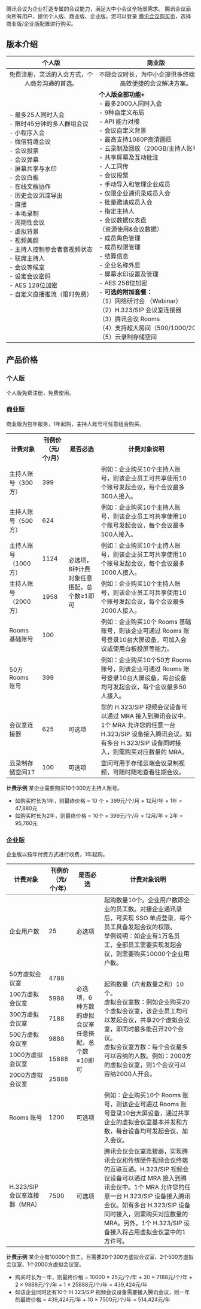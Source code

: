 腾讯会议为企业打造专属的会议能力，满足大中小会议全场景需求。
腾讯会议面向所有用户，提供个人版、商业版、企业版。您可以登录 [腾讯会议购买页](https://buy.cloud.tencent.com/tm)，选择商业版/企业版配置进行购买。

## 版本介绍
<table>
<thead>
<tr>
<th><strong><center>个人版<center></strong></th>
<th><strong><center>商业版<center></strong></th>
<th><strong><center>企业版<center></strong></th>
</tr>
</thead>
<tbody><tr>
<td align="center"  nowrap="nowrap">免费注册，灵活的入会方式，个<br>人商务沟通的首选。</center> </td>
<td align="center" nowrap="nowrap">不限会议时长，为中小企提供多终端覆盖，<br>高效便捷的会议解决方案。</center> </td>
<td align="center" nowrap="nowrap">为大型企业开会、培训、跨地域、跨企<br>业沟通，提供云服务及现代会议室解决方案。</center></td>
</tr>
<tr>
<td>- 最多25人同时入会<br>- 限时45分钟的多人群组会议<br>- 小程序入会<br>- 微信特邀会议<br>- 会议投票<br>- 会议弹幕<br>- 屏幕共享与水印<br>- 会议白板<br>- 在线文档协作<br>- 历史会议沉淀导出<br>- 直播<br>- 本地录制<br>- 周期性会议<br>- 虚拟背景<br>- 视频美颜<br>- 主持人控制参会者音视频状态<br>- 联席主持人<br>- 会议等候室<br>- 设定会议密码<br>- AES 128位加密<br>- 自定义直播推流（限时免费）<br><br><br><br></td>
<td><strong>个人版全部功能+<br></strong>- 最多2000人同时入会<br>- 9种自定义布局<br>- API 能力对接<br>- 会议自定义背景<br>- 最高支持1080P高清画质<br>- 云录制及回放（200GB/主持人账号）<br>- 共享屏幕及互动批注<br>- 人工同传<br>- 会议投票<br>- 手动导入和管理企业成员<br>- 仅限企业通讯录成员入会<br>- 批量邀请成员入会<br>- 指定主持人<br>- 会议数据仪表盘<br>（资源使用&会议数据）<br>- 成员角色管理<br>- 成员权限管理<br>- 结算信息<br>- 企业名称外显<br>- 屏幕水印设置及管理<br>- AES 256位加密<br>-<strong> 可选的附加套餐：<br></strong>（1）网络研讨会 （Webinar）<br>（2）H.323/SIP 会议室连接器<br>（3）腾讯会议 Rooms<br>（4）支持超大房间（500/1000/2000）<br>（5）云录制存储空间<br></td>
<td><strong>商业版全部功能+<br> </strong>- 18种自定义布局<br>- 企业 SSO 单点登录<br>- 企业通讯录对接<br>- 可视化会议数据<br>- 显示组织架构信息<br>- 场外会议秩序管理<br>- 场外会议质量追踪<br>- 远程会管会控<br>- 云端录制及回放（无限存储空间）<br>- 企业专属客户成功服务<br>-<strong> 可选的附加套餐：<br></strong>（1）网络研讨会 （Webinar）<br>（2）H.323/SIP  会议室连接器<br>（3）腾讯会议 Rooms<br> （4）通过拨号来呼叫用户入会<br>（5）支持超大房间（500/1000/2000）<br><br><br><br><br><br><br><br><br><br><br></td>
</tr>
</tbody></table>


## 产品价格
### 个人版
个人版免费注册，免费使用。
### 商业版
商业版为包年服务，1年起购，主持人账号可任意组合购买。

<table>
   <tr>
      <th width="0px" style="text-align:center">计费对象</td>
      <th width="0px" style="text-align:center">刊例价（元/个/月）</td>
      <th width="0px"  style="text-align:center">是否必选</td>
      <th width="0px"  style="text-align:center">计费对象说明</td>
   </tr>
   <tr>
      <td>主持人账号（300方）</td>
      <td>399</td>
      <td rowspan='6'>必选项，6种计费对象任意搭配，总个数≥1即可</td>
      <td>例如：企业购买10个主持人账号，则该企业员工可共享使用10个账号发起会议，每个会议最多300人接入。</td>
   </tr>
   <tr>
      <td>主持人账号（500方）</td>
      <td>624</td>
      <td>例如：企业购买10个主持人账号，则该企业员工可共享使用10个账号发起会议，每个会议最多500人接入。</td>
   </tr>
   <tr>
      <td>主持人账号（1000方）</td>
      <td>1124</td>
      <td>例如：企业购买10个主持人账号，则该企业员工可共享使用10个账号发起会议，每个会议最多1000人接入。</td>
   </tr>
   <tr>
      <td>主持人账号（2000方）</td>
      <td>1958</td>
      <td>例如：企业购买10个主持人账号，则该企业员工可共享使用10个账号发起会议，每个会议最多2000人接入。</td>
   </tr>
   <tr>
      <td>Rooms 基础账号 </td>
      <td>100</td>
      <td>例如：企业购买10个 Rooms 基础账号，则该企业可通过 Rooms 账号登录10台大屏设备，可加入会议或使用白板投屏等能力。</td>
   </tr>
   <tr>
      <td>50方 Rooms 账号</td>
      <td>399</td>
      <td>例如：企业购买10个50方 Rooms 账号，则该企业可通过 Rooms 账号登录10台大屏设备，每台设备均可发起会议，每个会议最多50人接入。</td>
   </tr>
   <tr>
      <td>会议室连接器</td>
      <td>625</td>
      <td>可选项</td>
      <td>您的 H.323/SIP 视频会议设备可以通过 MRA 接入到腾讯会议中。1个 MRA 允许您的任意一台 H.323/SIP 设备接入腾讯会议。如有多台 H.323/SIP 设备同时接入，则需购买对应数量的 MRA。</td>
   </tr>
   <tr>
      <td>云录制存储空间1T</td>
      <td>100</td>
      <td>可选项</td>
      <td>空间可用于存储云端会议录制视频，可随时随地查看往期会议。</td>
   </tr>
</table>

**计费示例**
某企业需要购买10个300方主持人账号。
- 如购买时长为1年，则最终价格 = 10 个 × 399元/个/月 × 12月/年 × 1年 = 47,880元
- 如购买时长为2年，则最终价格 = 10个 × 399元/个/月 × 12月/年 × 2年 = 95,760元

### 企业版
企业版以按年付费方式进行收费，1年起购。

<table>
<thead>
<tr>
<th><strong>计费对象</strong></th>
<th><strong>刊例价（元/个/年）</strong></th>
<th><strong>是否必选</strong></th>
<th><strong>计费对象说明</strong></th>
</tr>
</thead>
<tbody><tr>
<td>企业用户数</td>
<td>25</td>
<td>必选项</td>
<td>起购数量10个。企业用户数即企业的员工数。对接企业通讯录后，可实现 SSO 单点登录，每个员工具备发起会议的权限。<br>   举例说明：如企业有1万名员工，全部员工需要实现发起会议，则需要购买10000个企业用户数。</td>
</tr>
<tr>
<td>50方虚拟会议室</td>
<td>4788</td>
<td rowspan=6>必选项，6种方数的虚拟会议室任意搭配，总个数≥10即可</td>
<td rowspan=6>起购数量（六者数量之和）10个。
<br>虚拟会议室数：例如企业购买20个虚拟会议室，该企业员工均可以发起会议，共享20个虚拟会议室，即同时最多能召开20个会议。
<br>虚拟会议室方数：每个会议最多可以容纳的人数。例如：2000方的虚拟会议室，则1个会议可以容纳2000人开会。</td>
</tr>
<tr>
<td>100方虚拟会议室</td>
<td>5988</td>
</tr>
<tr>
<td>300方虚拟会议室</td>
<td>7188</td>
</tr>
<tr>
<td>500方虚拟会议室</td>
<td>9888</td>
</tr>
<tr>
<td>1000方虚拟会议室</td>
<td>15888</td>
</tr>
<tr>
<td>2000方虚拟会议室</td>
<td>25888</td>
</tr>
<tr>
<td>Rooms 账号</td>
<td>1200</td>
<td>可选项</td>
<td>例如：企业购买10个 Rooms 账号，则该企业可通过 Rooms 账号登录10台大屏设备，通过共享企业的虚拟会议室基本并发和方数，每台设备均可发起会议、加入会议。</td>
</tr>
<tr>
<td>H.323/SIP 会议室连接器（MRA）</td>
<td>7500</td>
<td>可选项</td>
<td>腾讯会议会议室连接器，实现腾讯会议和传统硬件视频会议终端的互联互通。H.323/SIP 视频会议设备可以通过 MRA 接入到腾讯会议中。1个 MRA 允许您的任意一台 H.323/SIP 设备接入腾讯会议。如有多台 H.323/SIP 设备同时接入，则需购买对应数量的 MRA。另外，1个 H.323/SIP 设备接入将占用虚拟会议室中的1方许可。</td>
</tr>
</tbody></table>

**计费示例**
某企业有10000个员工，且需要20个300方虚拟会议室、2个500方虚拟会议室、1个2000方虚拟会议室。
- 购买时长为一年，则最终价格 = 10000 × 25元/个/年 + 20 × 7188元/个/年 + 2 × 9888元/个/年 + 1 × 25888元/个/年 = 439,424元/年
- 如该企业同时还有10个 H.323/SIP 视频会议设备需要接入腾讯会议，则一年的最终价格 = 439,424元/年 + 10 × 7500元/个/年 = 514,424元/年
